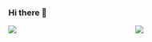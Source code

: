 ### Hi there 👋



<div>
<img align="left" src="https://github-readme-stats.vercel.app/api?username=allanj&show_icons=true&theme=dracula&count_private=true&include_all_commits=true" />
  <!--
<img align="center" src="https://github-readme-stats.vercel.app/api/top-langs/?username=allanj&count_private=true" />
-->

</div>




<div><p align="center"> <img src="https://visitor-badge.glitch.me/badge?page_id=allanj.allanj" /> </p> </div>


<!--
**allanj/allanj** is a ✨ _special_ ✨ repository because its `README.md` (this file) appears on your GitHub profile.

Here are some ideas to get you started:

- 🔭 I’m currently working on ...
- 🌱 I’m currently learning ...
- 👯 I’m looking to collaborate on ...
- 🤔 I’m looking for help with ...
- 💬 Ask me about ...
- 📫 How to reach me: ...
- 😄 Pronouns: ...
- ⚡ Fun fact: ...
-->
